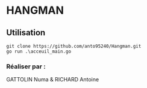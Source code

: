 # HANGMAN

## Utilisation    

    git clone https://github.com/anto95240/Hangman.git
    go run .\acceuil_main.go
    
### Réaliser par : 

GATTOLIN Numa & RICHARD Antoine
